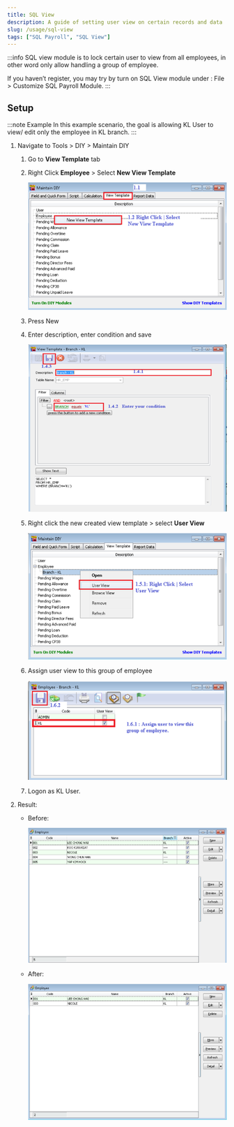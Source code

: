 ```yaml
---
title: SQL View
description: A guide of setting user view on certain records and data
slug: /usage/sql-view
tags: ["SQL Payroll", "SQL View"]
---
```


:::info
SQL view module is to lock certain user to view from all employees, in other word only allow handling a group of employee.

If you haven’t register, you may try by turn on SQL View module under :
File > Customize SQL Payroll Module.
:::

## Setup

:::note Example
In this example scenario, the goal is allowing KL User to view/ edit only the employee in KL branch.
:::

1. Navigate to Tools > DIY > Maintain DIY

    1. Go to **View Template** tab

    2. Right Click **Employee** > Select **New View Template**

        ![new-template](../../static/img/usage/sql-view/new-template.png)

    3. Press New

    4. Enter description, enter condition and save

        ![save-template](../../static/img/usage/sql-view/save-template.png)

    5. Right click the new created view template > select **User View**

        ![user-view](../../static/img/usage/sql-view/user-view.png)

    6. Assign user view to this group of employee

        ![assign-user-view](../../static/img/usage/sql-view/assign-user-view.png)

    7. Logon as KL User.

2. Result:

   - Before:

        ![result-before](../../static/img/usage/sql-view/result-before.png)

   - After:

        ![result-after](../../static/img/usage/sql-view/result-after.png)
